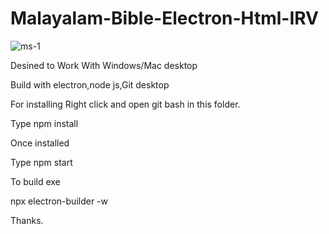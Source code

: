 # Malayalam-Bible-Electron-Html-IRV
![ms-1](https://user-images.githubusercontent.com/44194211/158963406-17e93f42-7fa1-47de-9ea7-d3adf9e3ec0e.png)




Desined to Work With Windows/Mac desktop

Build with electron,node js,Git desktop

For installing Right click and open git bash in this folder.

Type npm install

Once installed

Type npm start

To build exe

npx electron-builder -w 

Thanks.
